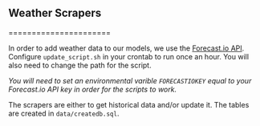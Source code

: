 ## Weather Scrapers ##
======================

In order to add weather data to our models, we use the [Forecast.io API](http://forecast.io). Configure `update_script.sh` in your crontab to run once an hour. You will also need to change the path for the script. 

*You will need to set an environmental varible `FORECASTIOKEY` equal to your Forecast.io API key in order for the scripts to work.*

The scrapers are either to get historical data and/or update it. The tables are created in `data/createdb.sql`. 